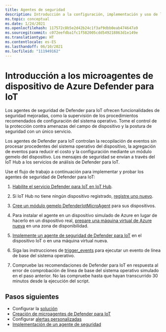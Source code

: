 ```yaml
---
title: Agentes de seguridad
description: Introducción a la configuración, implementación y uso de los agentes del servicio de seguridad de Azure Defender para IoT en dispositivos de IoT.
ms.topic: conceptual
ms.date: 1/24/2021
ms.openlocfilehash: 117572c8b5e2d42b24c1f3af9dbb0eab474647a9
ms.sourcegitcommit: c072eefdba1fc1f582005cdd549218863d1e149e
ms.translationtype: HT
ms.contentlocale: es-ES
ms.lasthandoff: 06/10/2021
ms.locfileid: "111949162"
---
```

# <a name="get-started-with-azure-defender-for-iot-device-micro-agents"></a>Introducción a los microagentes de dispositivo de Azure Defender para IoT

Los agentes de seguridad de Defender para IoT ofrecen funcionalidades de seguridad mejoradas, como la supervisión de los procedimientos recomendados de configuración del sistema operativo. Tome el control de la protección contra amenazas del campo de dispositivo y la postura de seguridad con un único servicio.

Los agentes de Defender para IoT controlan la recopilación de eventos sin procesar procedentes del sistema operativo del dispositivo, la agregación de eventos para reducir el costo y la configuración mediante un módulo gemelo del dispositivo. Los mensajes de seguridad se envían a través del IoT Hub a los servicios de análisis de Defender para IoT.

Use el flujo de trabajo a continuación para implementar y probar los agentes de seguridad de Defender para IoT:

1. [Habilite el servicio Defender para IoT en IoT Hub](quickstart-onboard-iot-hub.md).

1. Si IoT Hub no tiene ningún dispositivo registrado, [registre uno nuevo](/previous-versions/azure/iot-accelerators/iot-accelerators-device-simulation-overview).

1. [Cree un módulo gemelo DefenderIotMicroAgent](quickstart-create-micro-agent-module-twin.md) para sus dispositivos.

1. Para instalar el agente en un dispositivo simulado de Azure en lugar de hacerlo en un dispositivo real, [prepare una máquina virtual de Azure nueva](../virtual-machines/linux/quick-create-portal.md) en una zona de disponibilidad.

1. [Implemente un agente de seguridad de Defender para IoT](how-to-deploy-linux-cs.md) en el dispositivo IoT o en una máquina virtual nueva.

1. Siga las instrucciones de [trigger_events](https://aka.ms/iot-security-github-trigger-events) para ejecutar un evento de línea de base del sistema operativo.

1. Compruebe las recomendaciones de Defender para IoT en respuesta al error de comprobación de línea de base del sistema operativo simulado en el paso anterior. No las compruebe hasta que hayan transcurrido 30 minutos desde la ejecución del script.

## <a name="next-steps"></a>Pasos siguientes

- Configurar la [solución](quickstart-configure-your-solution.md)
- [Creación de microagentes de Defender para IoT](quickstart-create-security-twin.md)
- Configurar [alertas personalizadas](quickstart-create-custom-alerts.md)
- [Implementación de un agente de seguridad](how-to-deploy-agent.md)